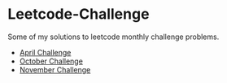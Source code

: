 # Leetcode-Challenge
Some of my solutions to leetcode monthly challenge problems.

- [April Challenge](https://github.com/AnjaliPatle/Leetcode-Challenge/tree/master/April_Challenge)
- [October Challenge](https://github.com/AnjaliPatle/Leetcode-Challenge/tree/master/October_Challenge)
- [November Challenge](https://github.com/AnjaliPatle/Leetcode-Challenge/tree/master/November_Challenge)

